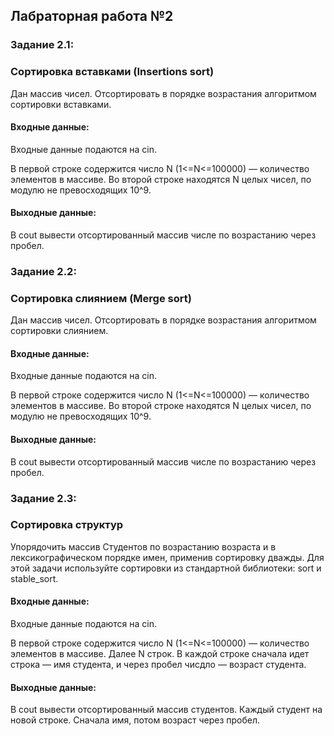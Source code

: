 ## Лабраторная работа №2

### Задание 2.1:

### Сортировка вставками (Insertions sort)
Дан массив чисел. Отсортировать в порядке возрастания алгоритмом сортировки вставками.

#### Входные данные:
Входные данные подаются на cin.

В первой строке содержится число N (1<=N<=100000) — количество элементов в массиве. Во второй строке находятся N целых чисел, по модулю не превосходящих 10^9.

#### Выходные данные:
В cout вывести отсортированный массив числе по возрастанию через пробел.


### Задание 2.2:

### Сортировка слиянием (Merge sort)
Дан массив чисел. Отсортировать в порядке возрастания алгоритмом сортировки слиянием.

#### Входные данные:
Входные данные подаются на cin.

В первой строке содержится число N (1<=N<=100000) — количество элементов в массиве. Во второй строке находятся N целых чисел, по модулю не превосходящих 10^9.

#### Выходные данные:
В cout вывести отсортированный массив числе по возрастанию через пробел.

### Задание 2.3:

### Сортировка структур
Упорядочить массив Студентов по возрастанию возраста и в лексикографическом порядке имен, применив сортировку дважды. Для этой задачи используйте сортировки из стандартной библиотеки: sort и stable_sort.

#### Входные данные:
Входные данные подаются на cin.

В первой строке содержится число N (1<=N<=100000) — количество элементов в массиве. Далее N строк. В каждой строке сначала идет строка — имя студента, и через пробел чисдло — возраст студента.

#### Выходные данные:
В cout вывести отсортированный массив студентов. Каждый студент на новой строке. Сначала имя, потом возраст через пробел.

